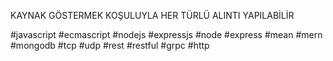KAYNAK GÖSTERMEK KOŞULUYLA HER TÜRLÜ ALINTI YAPILABİLİR

#javascript #ecmascript #nodejs #expressjs #node #express #mean #mern #mongodb #tcp #udp #rest #restful #grpc #http
